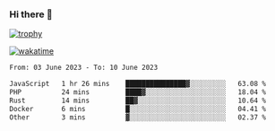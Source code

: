 ### Hi there 👋

[![trophy](https://github-profile-trophy.vercel.app/?username=cxnky&theme=dracula)](https://github.com/ryo-ma/github-profile-trophy)

[![wakatime](https://wakatime.com/badge/user/1c39c599-5497-41b9-a5be-2c4676e7fd23.svg)](https://wakatime.com/@1c39c599-5497-41b9-a5be-2c4676e7fd23)
<!--START_SECTION:waka-->

```txt
From: 03 June 2023 - To: 10 June 2023

JavaScript   1 hr 26 mins    ███████████████▓░░░░░░░░░   63.08 %
PHP          24 mins         ████▓░░░░░░░░░░░░░░░░░░░░   18.04 %
Rust         14 mins         ██▓░░░░░░░░░░░░░░░░░░░░░░   10.64 %
Docker       6 mins          █░░░░░░░░░░░░░░░░░░░░░░░░   04.41 %
Other        3 mins          ▓░░░░░░░░░░░░░░░░░░░░░░░░   02.37 %
```

<!--END_SECTION:waka-->
